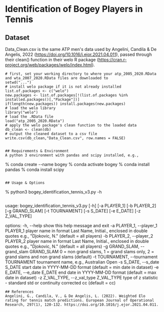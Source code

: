 # Identification of Bogey Players in Tennis

## Dataset
Data_Clean.csv is the same ATP men's data used by Angelini, Candila & De Angelis, 2022 (https://doi.org/10.1016/j.ejor.2021.04.011), passed through their clean() function in their welo R package (https://cran.r-project.org/web/packages/welo/index.html).

```
# first, set your working directory to where your atp_2005_2020.RData and wta_2007_2020.RData files are downloaded to
setwd("...")
# install welo package if it is not already installed
list.of.packages <- c("welo")
new.packages <- list.of.packages[!(list.of.packages %in% installed.packages()[,"Package"])]
if(length(new.packages)) install.packages(new.packages)
# load the welo library
library("welo")
# load the .RData file
load("atp_2005_2020.RData")
# apply the welo package's clean function to the loaded data
db_clean <- clean(db)
# output the cleaned dataset to a csv file
write.csv(db_clean,"Data_Clean.csv", row.names = FALSE)
```
```

## Requirements & Environment
A python 3 environment with pandas and scipy installed, e.g.,
```
% conda create --name bogey
% conda activate bogey
% conda install pandas
% conda install scipy
```

## Usage & Options
```
% python3 bogey_identification_tennis_v3.py -h
```
```
usage: bogey_identification_tennis_v3.py [-h] [-a PLAYER_1] [-b PLAYER_2]
                                         [-g GRAND_SLAM] [-t TOURNAMENT]
                                         [-s S_DATE] [-e E_DATE]
                                         [-z Z_VAL_TYPE]

options:
  -h, --help            show this help message and exit
  -a PLAYER_1, --player_1 PLAYER_1
                        player name in format Last Name, Initial., enclosed in
                        double quotes e.g., "Djokovic, N." (default = all
                        players)
  -b PLAYER_2, --player_2 PLAYER_2
                        player name in format Last Name, Initial., enclosed in
                        double quotes e.g., "Djokovic, N." (default = all
                        players)
  -g GRAND_SLAM, --grand_slam GRAND_SLAM
                        0 = non grand slams, 1 = grand slams only, 2 = grand
                        slams and non grand slams (default)
  -t TOURNAMENT, --tournament TOURNAMENT
                        tournament name, e.g., Australian Open
  -s S_DATE, --s_date S_DATE
                        start date in YYYY-MM-DD format (default = min date in
                        dataset)
  -e E_DATE, --e_date E_DATE
                        end date in YYYY-MM-DD format (default = max date in
                        dataset)
  -z Z_VAL_TYPE, --z_val_type Z_VAL_TYPE
                        type of z statistic - standard std or continuity
                        corrected cc (default = cc)
```
## References
Angelini, G., Candila, V., & De Angelis, L. (2022). Weighted Elo rating for tennis match predictions. European Journal of Operational Research, 297(1), 120-132. https://doi.org/10.1016/j.ejor.2021.04.011.
